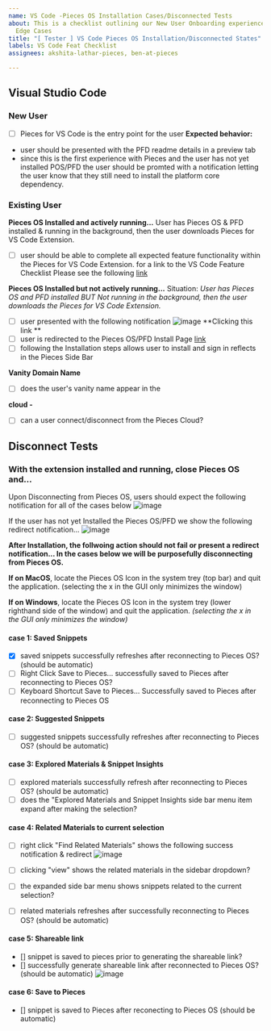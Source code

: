 ```yaml
---
name: VS Code -Pieces OS Installation Cases/Disconnected Tests
about: This is a checklist outlining our New User Onboarding experiences and Potential
  Edge Cases
title: "[ Tester ] VS Code Pieces OS Installation/Disconnected States"
labels: VS Code Feat Checklist
assignees: akshita-lathar-pieces, ben-at-pieces

---
```


## Visual Studio Code
### New User 
- [ ] Pieces for VS Code is the entry point for the user 
**Expected behavior:** 
- user should be presented with the PFD readme details in a preview tab
- since this is the first experience with Pieces and the user has not yet installed POS/PFD the user should be promted with a notification letting the user know that they still need to install the platform core dependency.

### Existing User 
**Pieces OS Installed and actively running...**
User has Pieces OS & PFD installed & running in the background, then the user downloads Pieces for VS Code Extension.
- [ ] user should be able to complete all expected feature functionality within the Pieces for VS Code Extension. 
for a link to the VS Code Feature Checklist Please see the following [link](https://github.com/pieces-app/Pieces-Product-Checklists/issues/new?assignees=ben-at-pieces&labels=VS+Code+Feat+Checklist&template=vs-code-feature-checklist.md&title=%5B+Tester+%5D+VS+Code+Feature+Checklist+)

**Pieces OS Installed but not actively running...**
Situation:
_User has Pieces OS and PFD installed BUT Not running in the background, then the user downloads the Pieces for VS Code Extension._
- [ ] user presented with the following notification
![image](https://user-images.githubusercontent.com/101364072/232525094-bb541927-6c33-4320-baf7-a0621d3652a3.png)
**Clicking this link **
- [ ] user is redirected to the Pieces OS/PFD Install Page [link](https://pieces.app/)
- [ ] following the Installation steps allows user to install and sign in reflects in the Pieces Side Bar

**Vanity Domain Name** 
- [ ] does the user's vanity name appear in the 

**cloud -**
- [ ] can a user connect/disconnect from the Pieces Cloud?


## Disconnect Tests
### With the extension installed and running, close Pieces OS and...

Upon Disconnecting from Pieces OS, users should expect the following notification for all of the cases below
![image](https://user-images.githubusercontent.com/101364072/232526979-6c578b78-cc47-4155-9ef3-88757f346760.png)

If the user has not yet Installed the Pieces OS/PFD we show the following redirect notification...
![image](https://user-images.githubusercontent.com/101364072/232527436-f9e4261b-8fcd-4b52-89bf-5d929fb3f328.png)

**After Installation, the follwoing action should not fail or present a redirect notification... In the cases below we will be purposefully disconnecting from Pieces OS.** 

**If on MacOS**, locate the Pieces OS Icon in the system trey (top bar) and quit the application. (selecting the x in the GUI only minimizes the window)

**If on Windows**, locate the Pieces OS Icon in the system trey (lower righthand side of the window) and quit the application. _(selecting the x in the GUI only minimizes the window)_

#### case 1: Saved Snippets
- [x] saved snippets successfully refreshes after reconnecting to Pieces OS?  (should be automatic)
- [ ] Right Click Save to Pieces... successfully saved to Pieces after reconnecting to Pieces OS?
- [ ] Keyboard Shortcut Save to Pieces... Successfully saved to Pieces after reconnecting to Pieces OS

#### case 2: Suggested Snippets
- [ ] suggested snippets successfully refreshes after reconnecting to Pieces OS?  (should be automatic)


#### case 3: Explored Materials & Snippet Insights
- [ ] explored materials successfully refresh after reconnecting to Pieces OS?  (should be automatic)
- [ ] does the "Explored Materials and Snippet Insights side bar menu item expand after making the selection?

#### case 4: Related Materials to current selection
- [ ] right click "Find Related Materials" shows the following success notification & redirect
![image](https://user-images.githubusercontent.com/101364072/232550141-b778316d-8c3d-4018-a9d6-9c5d572e3c1d.png)
- [ ] clicking "view" shows the related materials in the sidebar dropdown?
- [ ] the expanded side bar menu shows snippets related to the current selection?
- [ ] related materials refreshes after successfully reconnecting to Pieces OS?  (should be automatic)


#### case 5:  Shareable link
- [] snippet is saved to pieces prior to generating the shareable link?
- [] successfully generate shareable link after reconnected to Pieces OS? (should be automatic)
![image](https://user-images.githubusercontent.com/101364072/232550761-ffe87bf5-4871-444f-bb19-ba7ad3daba3e.png)

#### case 6: Save to Pieces 
- [] snippet is saved to Pieces after reconecting to Pieces OS (should be automatic)
